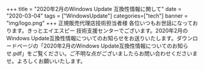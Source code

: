 +++
title = "2020年2月のWindows Update 互換性情報に関して"
date = "2020-03-04"
tags = ["WindowsUpdate"]
categories=["tech"]
banner = "img/logo.png"
+++
正規販売代理店技術担当者様 各位いつもお世話になっております。きっとエイエスピー 技術支援センターでございます。2020年2月のWindows Update互換性情報についてのお知らせをお送りいたします。ダウンロードページの「2020年2月のWindows Update互換性情報についてのお知らせ.pdf」をご覧ください。ご不明な点がございましたらお問い合わせくださいませ。よろしくお願いいたします。